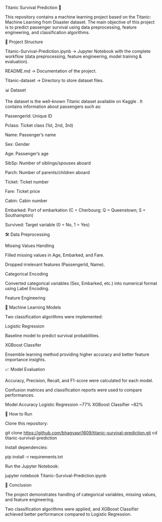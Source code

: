 Titanic Survival Prediction 🚢

This repository contains a machine learning project based on the Titanic: Machine Learning from Disaster dataset. The main objective of this project is to predict passenger survival using data preprocessing, feature engineering, and classification algorithms.

📂 Project Structure

Titanic-Survival-Prediction.ipynb → Jupyter Notebook with the complete workflow (data preprocessing, feature engineering, model training & evaluation).

README.md → Documentation of the project.

Titanic-dataset → Directory to store dataset files.

📊 Dataset

The dataset is the well-known Titanic dataset available on Kaggle
.
It contains information about passengers such as:

PassengerId: Unique ID

Pclass: Ticket class (1st, 2nd, 3rd)

Name: Passenger’s name

Sex: Gender

Age: Passenger’s age

SibSp: Number of siblings/spouses aboard

Parch: Number of parents/children aboard

Ticket: Ticket number

Fare: Ticket price

Cabin: Cabin number

Embarked: Port of embarkation (C = Cherbourg; Q = Queenstown; S = Southampton)

Survived: Target variable (0 = No, 1 = Yes)

🛠️ Data Preprocessing

Missing Values Handling

Filled missing values in Age, Embarked, and Fare.

Dropped irrelevant features (PassengerId, Name).

Categorical Encoding

Converted categorical variables (Sex, Embarked, etc.) into numerical format using Label Encoding.

Feature Engineering

🤖 Machine Learning Models

Two classification algorithms were implemented:

Logistic Regression

Baseline model to predict survival probabilities.

XGBoost Classifer

Ensemble learning method providing higher accuracy and better feature importance insights.

📈 Model Evaluation

Accuracy, Precision, Recall, and F1-score were calculated for each model.

Confusion matrices and classification reports were used to compare performances.

Model	Accuracy
Logistic Regression	~77%
XGBoost Classifier	~82%

🚀 How to Run

Clone this repository:

git clone https://github.com/bhagyasri1609/titanic-survival-prediction.git
cd titanic-survival-prediction


Install dependencies:

pip install -r requirements.txt


Run the Jupyter Notebook:

jupyter notebook Titanic-Survival-Prediction.ipynb

📌 Conclusion

The project demonstrates handling of categorical variables, missing values, and feature engineering.

Two classification algorithms were applied, and XGBoost Classifier achieved better performance compared to Logistic Regression.

